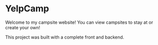 # YelpCamp

Welcome to my campsite website! You can view campsites to stay at or create your own!

This project was built with a complete front and backend.
